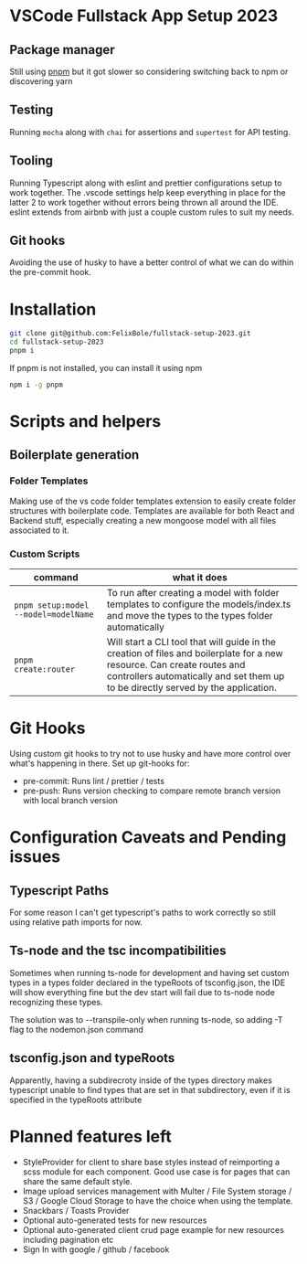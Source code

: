 # VSCode Fullstack App Setup 2023

## Package manager

Still using [pnpm](https://pnpm.io) but it got slower so considering switching back to npm or discovering yarn

## Testing

Running `mocha` along with `chai` for assertions and `supertest` for API testing.

## Tooling

Running Typescript along with eslint and prettier configurations setup to work together. The .vscode settings help keep everything in place for the latter 2 to work together without errors being thrown all around the IDE. eslint extends from airbnb with just a couple custom rules to suit my needs.

## Git hooks

Avoiding the use of husky to have a better control of what we can do within the pre-commit hook.

# Installation

```bash
git clone git@github.com:FelixBole/fullstack-setup-2023.git
cd fullstack-setup-2023
pnpm i
```

If pnpm is not installed, you can install it using npm

```bash
npm i -g pnpm
```

# Scripts and helpers

## Boilerplate generation

### Folder Templates

Making use of the vs code folder templates extension to easily create folder structures with boilerplate code. Templates are available for both React and Backend stuff, especially creating a new mongoose model with all files associated to it.

### Custom Scripts

| command                              | what it does                                                                                                                                                                                                 |
| ------------------------------------ | ------------------------------------------------------------------------------------------------------------------------------------------------------------------------------------------------------------ |
| `pnpm setup:model --model=modelName` | To run after creating a model with folder templates to configure the models/index.ts and move the types to the types folder automatically                                                                    |
| `pnpm create:router`                 | Will start a CLI tool that will guide in the creation of files and boilerplate for a new resource. Can create routes and controllers automatically and set them up to be directly served by the application. |

# Git Hooks

Using custom git hooks to try not to use husky and have more control over what's happening in there. Set up git-hooks for:

-   pre-commit: Runs lint / prettier / tests
-   pre-push: Runs version checking to compare remote branch version with local branch version

# Configuration Caveats and Pending issues

## Typescript Paths

For some reason I can't get typescript's paths to work correctly so still using relative path imports for now.

## Ts-node and the tsc incompatibilities

Sometimes when running ts-node for development and having set custom types in a types folder declared in the typeRoots of tsconfig.json, the IDE will show everything fine but the dev start will fail due to ts-node node recognizing these types.

The solution was to --transpile-only when running ts-node, so adding -T flag to the nodemon.json command

## tsconfig.json and typeRoots

Apparently, having a subdirecroty inside of the types directory makes typescript unable to find types that are set in that subdirectory, even if it is specified in the typeRoots attribute

# Planned features left

-   StyleProvider for client to share base styles instead of reimporting a scss module for each component. Good use case is for pages that can share the same default style.
-   Image upload services management with Multer / File System storage / S3 / Google Cloud Storage to have the choice when using the template.
-   Snackbars / Toasts Provider
-   Optional auto-generated tests for new resources
-   Optional auto-generated client crud page example for new resources including pagination etc
-   Sign In with google / github / facebook
